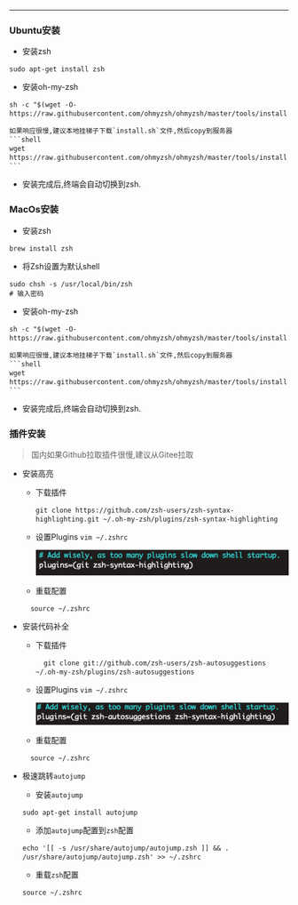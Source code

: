 
<article-title title="ZSH安装与插件配置"></article-title>

<article-meta date="2023年9月05日"></article-meta>

---  

### Ubuntu安装
* 安装zsh
```shell
sudo apt-get install zsh
```
* 安装oh-my-zsh
```shell
sh -c "$(wget -O- https://raw.githubusercontent.com/ohmyzsh/ohmyzsh/master/tools/install.sh)"
```
    如果响应很慢,建议本地挂梯子下载`install.sh`文件,然后copy到服务器
    ```shell
    wget https://raw.githubusercontent.com/ohmyzsh/ohmyzsh/master/tools/install.sh
    ```
* 安装完成后,终端会自动切换到zsh.

### MacOs安装
* 安装zsh
```shell
brew install zsh
```

* 将Zsh设置为默认shell
```shell
sudo chsh -s /usr/local/bin/zsh
# 输入密码
```

* 安装oh-my-zsh
```shell
sh -c "$(wget -O- https://raw.githubusercontent.com/ohmyzsh/ohmyzsh/master/tools/install.sh)"
```
    如果响应很慢,建议本地挂梯子下载`install.sh`文件,然后copy到服务器
    ```shell
    wget https://raw.githubusercontent.com/ohmyzsh/ohmyzsh/master/tools/install.sh
    ```
* 安装完成后,终端会自动切换到zsh.



### 插件安装

> 国内如果Github拉取插件很慢,建议从Gitee拉取
* 安装高亮
  * 下载插件
    ```shell
    git clone https://github.com/zsh-users/zsh-syntax-highlighting.git ~/.oh-my-zsh/plugins/zsh-syntax-highlighting 
    ```
  * 设置Plugins `vim ~/.zshrc`
  
      ![zsh_hightlight.png](./static/zsh_hightlight.png)

  * 重载配置
  ```shell
    source ~/.zshrc
  ```

* 安装代码补全
  * 下载插件
    ```shell
      git clone git://github.com/zsh-users/zsh-autosuggestions ~/.oh-my-zsh/plugins/zsh-autosuggestions 
    ```
  * 设置Plugins `vim ~/.zshrc`
  
      ![zsh_auto_suggest.png](./static/zsh_auto_suggest.png)

  * 重载配置
  ```shell
    source ~/.zshrc
  ```
  
* 极速跳转`autojump`
  * 安装`autojump`
  ```shell
  sudo apt-get install autojump
  ```
  * 添加`autojump`配置到`zsh`配置
  ```shell
  echo '[[ -s /usr/share/autojump/autojump.zsh ]] && . /usr/share/autojump/autojump.zsh' >> ~/.zshrc
  ```
  * 重载`zsh`配置
  ```shell
  source ~/.zshrc
  ```